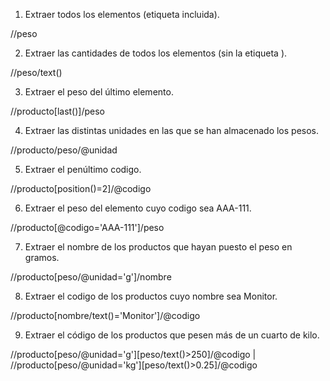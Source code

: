1. Extraer todos los elementos <peso> (etiqueta incluida).

//peso

2. Extraer las cantidades de todos los elementos <peso> (sin la etiqueta <peso>).

//peso/text()

3. Extraer el peso del último elemento.

//producto[last()]/peso

4. Extraer las distintas unidades en las que se han almacenado los pesos.

//producto/peso/@unidad

5. Extraer el penúltimo codigo.

//producto[position()=2]/@codigo

6. Extraer el peso del elemento cuyo codigo sea AAA-111.

//producto[@codigo='AAA-111']/peso

7. Extraer el nombre de los productos que hayan puesto el peso en gramos.

//producto[peso/@unidad='g']/nombre

8. Extraer el codigo de los productos cuyo nombre sea Monitor.

//producto[nombre/text()='Monitor']/@codigo

9. Extraer el código de los productos que pesen más de un cuarto de kilo.

//producto[peso/@unidad='g'][peso/text()>250]/@codigo | //producto[peso/@unidad='kg'][peso/text()>0.25]/@codigo
